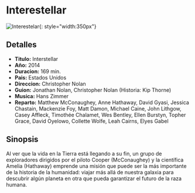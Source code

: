 # Interestellar

![Interestelar](/img/interestelar.jpg){: style="width:350px"}

## Detalles

* **Titulo:** Interstellar
* **Año:** 2014
* **Duracion:** 169 min.
* **Pais:** Estados Unidos
* **Direccion:** Christopher Nolan
* **Guion:** Jonathan Nolan, Christopher Nolan (Historia: Kip Thorne)
* **Musica:** Hans Zimmer
* **Reparto:** Matthew McConaughey, Anne Hathaway, David Gyasi, Jessica Chastain, Mackenzie Foy, Matt Damon, Michael Caine, John Lithgow, Casey Affleck, Timothée Chalamet, Wes Bentley, Ellen Burstyn, Topher Grace, David Oyelowo, Collette Wolfe, Leah Cairns, Elyes Gabel

## Sinopsis

Al ver que la vida en la Tierra está llegando a su fin, un grupo de exploradores dirigidos por el piloto Cooper (McConaughey) y la científica Amelia (Hathaway) emprende una misión que puede ser la más importante de la historia de la humanidad: viajar más allá de nuestra galaxia para descubrir algún planeta en otra que pueda garantizar el futuro de la raza humana.